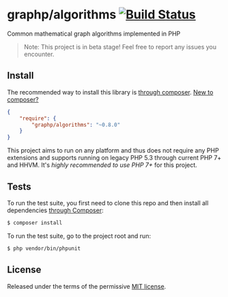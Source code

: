 # graphp/algorithms [![Build Status](https://travis-ci.org/graphp/algorithms.svg?branch=master)](https://travis-ci.org/graphp/algorithms)

Common mathematical graph algorithms implemented in PHP

> Note: This project is in beta stage! Feel free to report any issues you encounter.

## Install

The recommended way to install this library is [through composer](http://getcomposer.org). [New to composer?](http://getcomposer.org/doc/00-intro.md)

```JSON
{
    "require": {
        "graphp/algorithms": "~0.8.0"
    }
}
```

This project aims to run on any platform and thus does not require any PHP
extensions and supports running on legacy PHP 5.3 through current PHP 7+ and
HHVM.
It's *highly recommended to use PHP 7+* for this project.

## Tests

To run the test suite, you first need to clone this repo and then install all
dependencies [through Composer](https://getcomposer.org):

```bash
$ composer install
```

To run the test suite, go to the project root and run:

```bash
$ php vendor/bin/phpunit
```

## License

Released under the terms of the permissive [MIT license](http://opensource.org/licenses/MIT).
